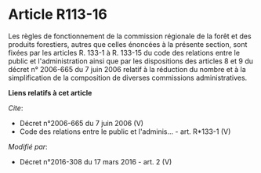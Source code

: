 # Article R113-16

Les règles de fonctionnement de la commission régionale de la forêt et des produits forestiers, autres que celles énoncées à
la présente section, sont fixées par les articles R. 133-1 à R. 133-15 du code des relations entre le public et
l'administration ainsi que par les dispositions des articles 8 et 9 du décret n° 2006-665 du 7 juin 2006 relatif à la
réduction du nombre et à la simplification de la composition de diverses commissions administratives.

**Liens relatifs à cet article**

_Cite_:

  - Décret n°2006-665 du 7 juin 2006 (V)
  - Code des relations entre le public et l'adminis... - art. R*133-1 (V)

_Modifié par_:

  - Décret n°2016-308 du 17 mars 2016 - art. 2 (V)
